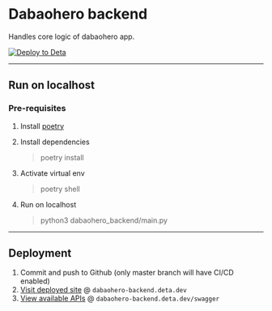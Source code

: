 # Dabaohero backend

Handles core logic of dabaohero app.

[![Deploy to Deta](https://github.com/WAD2-Group-6/dabaohero-backend/actions/workflows/deta.yml/badge.svg?branch=master)](https://github.com/WAD2-Group-6/dabaohero-backend/actions/workflows/deta.yml)

---

## Run on localhost

### Pre-requisites

1. Install [poetry](https://python-poetry.org/docs/#installation)
2. Install dependencies
   > poetry install
3. Activate virtual env
   > poetry shell
4. Run on localhost

   > python3 dabaohero_backend/main.py

---

## Deployment

1. Commit and push to Github (only master branch will have CI/CD enabled)
2. [Visit deployed site](https://dabaohero-backend.deta.dev) @ `dabaohero-backend.deta.dev`
3. [View available APIs](https://dabaohero-backend.deta.dev/swagger) @ `dabaohero-backend.deta.dev/swagger`
